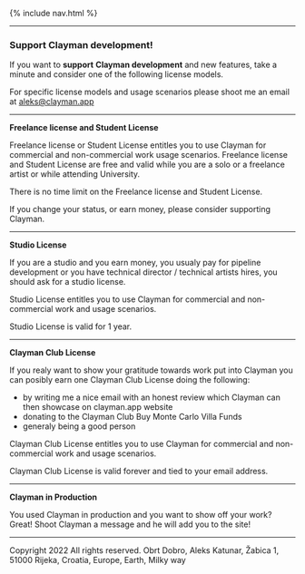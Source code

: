 {% include nav.html %}

----


### Support Clayman development!

If you want to **support** **Clayman development** and new features, take a minute and consider one of the following license models.

For specific license models and usage scenarios please shoot me an email at aleks@clayman.app

---
**Freelance license and Student License**

Freelance license or Student License entitles you to use Clayman for commercial and non-commercial work usage scenarios.
Freelance license and Student License are free and valid while you are a solo or a freelance artist or while attending University.

There is no time limit on the Freelance license and Student License.

If you change your status, or earn money, please consider supporting Clayman.


---
**Studio License**

If you are a studio and you earn money, you usualy pay for pipeline development or you have technical director / technical artists hires, you should ask for a studio license.

Studio License entitles you to use Clayman for commercial and non-commercial work and usage scenarios.

Studio License is valid for 1 year.


---
**Clayman Club License**

If you realy want to show your gratitude towards work put into Clayman you can posibly earn one Clayman Club License doing the following:
  - by writing me a nice email with an honest review which Clayman can then showcase on clayman.app website
  - donating to the Clayman Club Buy Monte Carlo Villa Funds
  - generaly being a good person


Clayman Club License entitles you to use Clayman for commercial and non-commercial work and usage scenarios.

Clayman Club License is valid forever and tied to your email address.


---
**Clayman in Production**

You used Clayman in production and you want to show off your work? Great! Shoot Clayman a message and he will add you to the site!



---
Copyright 2022 All rights reserved. Obrt Dobro, Aleks Katunar, Žabica 1, 51000 Rijeka, Croatia, Europe, Earth, Milky way
